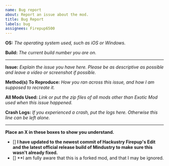 ```yaml
---
name: Bug report
about: Report an issue about the mod.
title: Bug Report
labels: bug
assignees: Firepup6500
---
```


**OS:** *The operating system used, such as iOS or Windows.*

**Build:** *The current build number you are on.*

---

**Issue:** *Explain the issue you have here. Please be as descriptive as possible and leave a video or screenshot if possible.*

**Method(s) To Reproduce:** *How you ran across this issue, and how I am supposed to recreate it.*

**All Mods Used:** *Link or put the zip files of all mods other than Exotic Mod used when this issue happened.*

**Crash Logs:** *If you experienced a crash, put the logs here. Otherwise this line can be left alone.*

---

**Place an X in these boxes to show you understand.**

- [] **I have updated to the newest commit of Hackustry Firepup's Edit and the latest official release build of Mindustry to make sure this wasn't already fixed.**
- [] **I am fully aware that this is a forked mod, and that I may be ignored.

